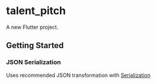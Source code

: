 # talent_pitch

A new Flutter project.

## Getting Started

### JSON Serialization

Uses recommended JSON transformation with [Serialization](https://docs.flutter.dev/data-and-backend/serialization/json)
